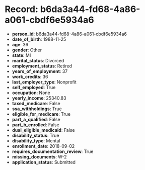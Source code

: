 # Record: b6da3a44-fd68-4a86-a061-cbdf6e5934a6

- **person_id**: b6da3a44-fd68-4a86-a061-cbdf6e5934a6
- **date_of_birth**: 1988-11-25
- **age**: 36
- **gender**: Other
- **state**: MI
- **marital_status**: Divorced
- **employment_status**: Retired
- **years_of_employment**: 37
- **work_credits**: 36
- **last_employer_type**: Nonprofit
- **self_employed**: True
- **occupation**: None
- **yearly_income**: 25340.83
- **taxed_medicare**: False
- **ssa_withholdings**: True
- **eligible_for_medicare**: True
- **part_a_qualified**: False
- **part_b_enrolled**: False
- **dual_eligible_medicaid**: False
- **disability_status**: True
- **disability_type**: Mental
- **enrollment_date**: 2018-09-02
- **requires_documentation_review**: True
- **missing_documents**: W-2
- **application_status**: Submitted
